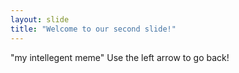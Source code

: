 ```yaml
---
layout: slide
title: "Welcome to our second slide!"
---
```

"my intellegent meme"
Use the left arrow to go back!
